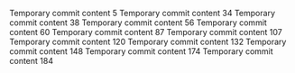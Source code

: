 Temporary commit content 5
Temporary commit content 34
Temporary commit content 38
Temporary commit content 56
Temporary commit content 60
Temporary commit content 87
Temporary commit content 107
Temporary commit content 120
Temporary commit content 132
Temporary commit content 148
Temporary commit content 174
Temporary commit content 184
